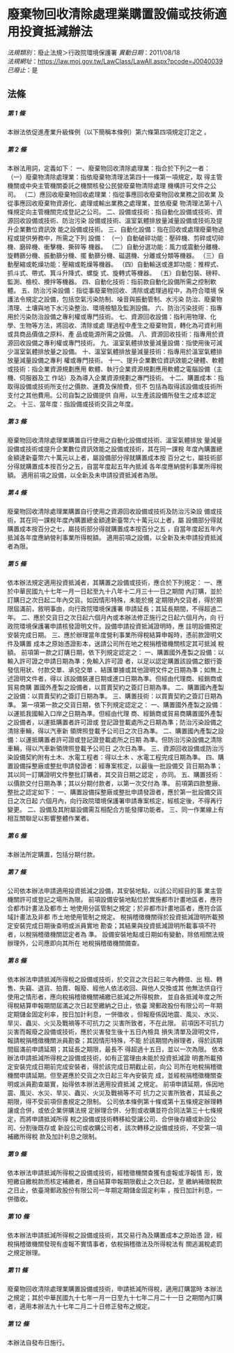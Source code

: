 # 廢棄物回收清除處理業購置設備或技術適用投資抵減辦法

*法規類別*：廢止法規＞行政院環境保護署
*異動日期*：2011/08/18  
*法規網址*：https://law.moj.gov.tw/LawClass/LawAll.aspx?pcode=J0040039
*已廢止*：是


## 法條
##### 第 1 條
本辦法依促進產業升級條例（以下簡稱本條例）第六條第四項規定訂定之
。

##### 第 2 條
本辦法用詞，定義如下：
一、廢棄物回收清除處理業：指合於下列之一者：
（一）廢棄物清除處理業：指依廢棄物清理法第四十一條第一項規定，取
      得主管機關或中央主管機關委託之機關核發公民營廢棄物清除處理
      機構許可文件之公司。
（二）應回收廢棄物回收處理業：指從事應回收廢棄物回收業務之回收業
      及從事應回收廢棄物資源化、處理或輸出業務之處理業，並依廢棄
      物清理法第十八條規定向主管機關完成登記之公司。
二、設備或技術：指自動化設備或技術、資源回收設備或技術、防治污染
    設備或技術、溫室氣體排放量減量設備或技術及提升企業數位資訊效
    能之設備或技術。
三、自動化設備：指在回收或處理廢棄物過程或提供勞務中，所需之下列
    設備：
（一）自動破碎功能：壓碎機、剪碎或切碎機、磨碎機、衝擊機、撕碎等
      機器。
（二）自動分選功能：風力或震動分離機、旋轉篩分機、振動篩分機、擺
      動篩分機、磁選機、分離或分類等機器。
（三）自動壓縮或乾燥功能：壓縮或乾燥等機器。
（四）自動輸送或進卸功能：推桿式、抓斗式、帶式、箕斗升降式、螺旋
      式、旋轉式等機器。
（五）自動包裝、磅秤、監測、檢校、攪拌等機器。
四、自動化技術：指前款自動化設備所需之控制軟體。
五、防治污染設備：指從事廢棄物回收、清除或處理過程中，為符合環境
    保護法令規定之設備，包括空氣污染防制、噪音與振動管制、水污染
    防治、廢棄物清理、土壤與地下水污染整治、環境檢驗及監測設備。
六、防治污染技術：指專用於污染防治設備之專利權或專門技術。
七、資源回收設備：指利用物理、化學、生物等方法，將回收、清除或處
    理過程中產生之廢棄物質，轉化為可資利用或具商品價值之原料、產
    品或能源所需之設備。
八、資源回收技術：指專用於資源回收設備之專利權或專門技術。
九、溫室氣體排放量減量設備：指使用後可減少溫室氣體排放量之設備。
十、溫室氣體排放量減量技術：指專用於溫室氣體排放量減量設備之專利
    權或專門技術。
十一、提升企業數位資訊效能之硬體、軟體或技術：指企業資源規劃應用
      軟體、執行企業資源規劃應用軟體之電腦設備（主機、伺服器及工
      作站）及為導入企業資源規劃之專門技術。
十二、購置成本：指取得設備或技術所支付之價款、運費及保險費，但不
      包括為取得該設備或技術所支付之其他費用。公司自製之設備提供
      自用，以生產該設備所發生之成本認定之。
十三、當年度：指設備或技術交貨之年度。

##### 第 3 條
廢棄物回收清除處理業購置自行使用之自動化設備或技術、溫室氣體排放
量減量設備或技術或提升企業數位資訊效能之設備或技術，其在同一課稅
年度內購置總金額達新臺幣六十萬元以上者，屬設備部分得就購置成本按
百分之七，屬技術部分得就購置成本按百分之五，自當年度起五年內抵減
各年度應納營利事業所得稅額。
適用前項之設備，以全新及未申請投資抵減者為限。

##### 第 4 條
廢棄物回收清除處理業購置自行使用之資源回收設備或技術及防治污染設
備或技術，其在同一課稅年度內購置總金額達新臺幣六十萬元以上者，屬
設備部分得就購置成本按百分之七，屬技術部分得就購置成本按百分之五
，自當年度起五年內抵減各年度應納營利事業所得稅額。
適用前項之設備，以全新及未申請投資抵減者為限。

##### 第 5 條
依本辦法規定適用投資抵減者，其購置之設備或技術，應合於下列規定：
一、應於中華民國九十七年一月一日起至九十八年十二月三十一日之期間
    內訂購，並於訂購日之次日起二年內交貨。如因情形特殊，未能於規
    定期限內交貨者，得於期限屆滿前，敘明事由，向行政院環境保護署
    申請延長；其延長期間，不得超過二年。
二、應於交貨日之次日起六個月內或本辦法修正施行之日起六個月內，向
    行政院環境保護署申請核發證明文件。設備申請投資抵減證明時，應
    註明設備預定安裝完成日期。
三、應於辦理當年度營利事業所得稅結算申報時，憑前款證明文件及購置
    成本之原始憑證影本，送請公司所在地之稅捐稽徵機關核定其可抵減
    稅額。
前項第一款之訂購日期，依下列規定認定之：
一、購置國外產製之設備：以輸入許可證之申請日期為準；免輸入許可證
    者，以足以認定購置該設備之銀行簽發信用狀、付款交單、承兌交單
    、結匯單據或其他證明文件之日期為準；如無上述證明文件者，得以
    該設備裝運日期或進口日期為準。但經由代理商、經銷商或貿易商購
    置國外產製之設備者，以買賣契約之簽訂日期為準。
二、購置國內產製之設備：以買賣契約之簽訂日期為準。
三、購置技術：以買賣契約之簽訂日期為準。
第一項第一款之交貨日期，依下列規定認定之：
一、購置國外產製之設備：以運抵我國輸入口岸之日期為準。但經由代理
    商、經銷商或貿易商購置國外產製之設備者，以運抵購置者許可證或
    登記證登載處所之日期為準；防治污染設備之清除車輛，得以汽車新
    領牌照登載予公司日之次日為準。
二、購置國內產製之設備：以運抵購置者許可證或登記證登載處所之日期
    為準。但防治污染設備之清除車輛，得以汽車新領牌照登載予公司日
    之次日為準。
三、資源回收設備或防治污染設備契約附有土木、水電工程者：得以土木
    、水電工程完成日期為準。
四、購置設備採整廠或整批申請發證者：經專案核定，以最後一批設備交
    貨日期為準；其以同一訂購證明文件整批訂購者，其交貨日期之認定
    ，亦同。
五、購置技術：以價款交付日期為準；其以分期付款者，以第一次交付為
    準。
前項第四款整廠、整批之認定如下：
一、購置設備採整廠或整批申請發證者，應於第一批設備交貨日之次日起
    六個月內，向行政院環境保護署申請專案核定，經核定後，不得再行
    變更。
二、設備及其附屬設備需互相配合方能發揮功能者。
三、同一作業線上有相互關聯足以影響整體作業者。

##### 第 6 條
本辦法所定購置，包括分期付款。

##### 第 7 條
公司依本辦法申請適用投資抵減之設備，其安裝地點，以該公司經目的事
業主管機關許可或登記之場所為限。
前項設備安裝地點位於實施都市計畫地區者，應符合都市計畫法及都市土
地使用分區管制之規定；於非都市計畫地區者，應符合區域計畫法及非都
市土地使用管制之規定。
稅捐稽徵機關得於投資抵減證明所載預定安裝完成日期後查明或派員實地
勘查；其結果與投資抵減證明所載事項不符者，以稅捐稽徵機關認定者為
準。
設備安裝地點或日期如有變動，除依相關法規辦理外，公司應即向其所在
地稅捐稽徵機關備查。

##### 第 8 條
依本辦法申請抵減所得稅之設備或技術，於交貨之次日起三年內轉借、出
租、轉售、失竊、退貨、拍賣、報廢、經他人依法收回、與他人交換或其
他無法供自行使用之情形者，應向稅捐稽徵機關補繳已抵減之所得稅款，
並自各抵減年度之所得稅結算申報期間屆滿之次日起至繳納之日止，依臺
灣郵政股份有限公司一年期定期儲金固定利率，按日加計利息，一併徵收
。但報廢係因地震、風災、水災、旱災、蟲災、火災及戰禍等不可抗力之
災害所致者，不在此限。
前項因不可抗力災害而報廢之設備或技術，應於災害發生後十五日內檢具
損失清單及證明文件，報請稅捐稽徵機關派員勘查；其因情形特殊，不能
於該期間內辦理者，得於該期間屆滿前申請延期；其延長之期限，最長不
得超過十五日，並以一次為限。
依本辦法申請抵減所得稅之設備或技術，如有正當理由未能於投資抵減證
明書所載預定安裝完成日期前完成安裝者，得於該完成日期截止前，向公
司所在地稅捐稽徵機關申請延期。但至遲應於交貨之次日起三年內安裝完
成，並經稅捐稽徵機關查明或派員勘查屬實，始得依本辦法適用投資抵減
之規定。
前項申請延期，係因地震、風災、水災、旱災、蟲災、火災及戰禍等不可
抗力之災害所致者，其延長之期限，得不受前項但書規定之限制。
公司依本條例第十條或第十五條規定辦理轉讓或合併，或依企業併購法規
定辦理合併、分割或收購並符合同法第三十七條規定，而將申請抵減所得
稅之設備或技術轉移給受讓公司、合併後存續或新設公司、分割後既存或
新設公司或收購公司者，該次轉移之設備或技術，不受第一項補繳所得稅
款及加計利息之限制。

##### 第 9 條
依本辦法申請抵減所得稅之設備或技術，經稽徵機關查獲有虛報或浮報情
形，致短繳自繳稅款而核定補繳者，應自結算申報期限截止之次日起，至
繳納補徵稅款之日止，依臺灣郵政股份有限公司一年期定期儲金固定利率
，按日加計利息，一併徵收。

##### 第 10 條
依本辦法申請抵減所得稅之設備或技術，其交易行為及購置成本之原始憑
證，經稅捐稽徵機關發現有虛報不實情事者，依稅捐稽徵法及所得稅法有
關逃漏稅處罰之規定辦理。

##### 第 11 條
廢棄物回收清除處理業購置設備或技術，申請抵減所得稅，適用訂購當時
本辦法之規定；其於中華民國九十七年一月一日至九十七年二月二十一日
之期間內訂購者，適用本辦法九十七年二月二十日修正發布之規定。

##### 第 12 條
本辦法自發布日施行。


